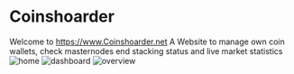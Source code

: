 # Coinshoarder
Welcome to https://www.Coinshoarder.net
A Website to manage own coin wallets, check masternodes end stacking status and live market statistics
![home](https://raw.githubusercontent.com/johnMinelli/Coinshoarder/master/preview/home.png)
![dashboard](https://raw.githubusercontent.com/johnMinelli/Coinshoarder/master/preview/dashboard.png)
![overview](https://raw.githubusercontent.com/johnMinelli/Coinshoarder/master/preview/overview.png)
